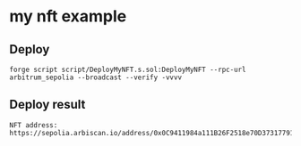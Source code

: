 # my nft example

## Deploy
```
forge script script/DeployMyNFT.s.sol:DeployMyNFT --rpc-url arbitrum_sepolia --broadcast --verify -vvvv
```
## Deploy result
```
NFT address: https://sepolia.arbiscan.io/address/0x0C9411984a111B26F2518e70D3731779103c9c35
```
